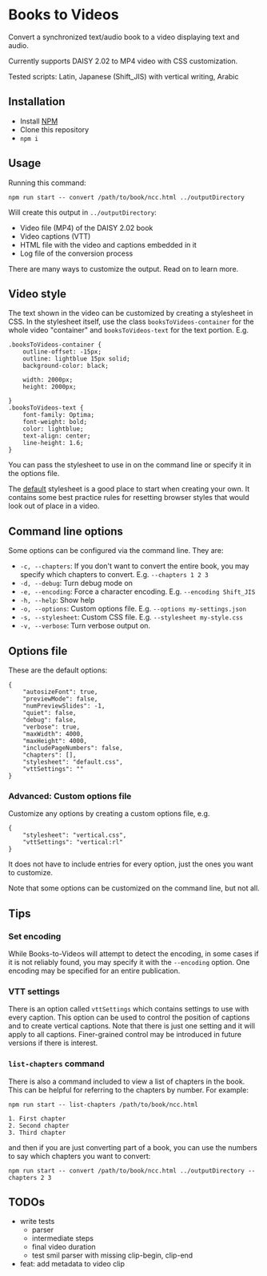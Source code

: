 # Books to Videos

Convert a synchronized text/audio book to a video displaying text and audio.

Currently supports DAISY 2.02 to MP4 video with CSS customization.

Tested scripts: Latin, Japanese (Shift_JIS) with vertical writing, Arabic

## Installation

* Install [NPM](https://www.npmjs.com/get-npm)
* Clone this repository
* `npm i`

## Usage

Running this command:

```
npm run start -- convert /path/to/book/ncc.html ../outputDirectory
```

Will create this output in `../outputDirectory`:

* Video file (MP4) of the DAISY 2.02 book
* Video captions (VTT)
* HTML file with the video and captions embedded in it
* Log file of the conversion process

There are many ways to customize the output. Read on to learn more.

## Video style

The text shown in the video can be customized by creating a stylesheet in CSS. In the stylesheet itself, use the class `booksToVideos-container` for the whole video "container" and `booksToVideos-text` for the text portion. E.g.

```
.booksToVideos-container {    
    outline-offset: -15px;
    outline: lightblue 15px solid;
    background-color: black;

    width: 2000px;
    height: 2000px;
    
}
.booksToVideos-text {
    font-family: Optima;
    font-weight: bold;
    color: lightblue;
    text-align: center;
    line-height: 1.6;
}

```

You can pass the stylesheet to use in on the command line or specify it in the options file.

The [default](https://github.com/daisy/books-to-videos/blob/main/src/cli/defaults/default.css) stylesheet is a good place to start when creating your own. It contains some best practice rules for resetting browser styles that would look out of place in a video.


## Command line options

Some options can be configured via the command line. They are:

* `-c, --chapters`: If you don't want to convert the entire book, you may specify which chapters to convert. E.g. `--chapters 1 2 3`
* `-d, --debug`: Turn debug mode on
* `-e, --encoding`: Force a character encoding. E.g. `--encoding Shift_JIS`
* `-h, --help`: Show help
* `-o, --options`: Custom options file. E.g. `--options my-settings.json`
* `-s, --stylesheet`: Custom CSS file. E.g. `--stylesheet my-style.css`
* `-v, --verbose`: Turn verbose output on.

## Options file

These are the default options:

```
{
    "autosizeFont": true,
    "previewMode": false,
    "numPreviewSlides": -1,
    "quiet": false,
    "debug": false,
    "verbose": true,
    "maxWidth": 4000,
    "maxHeight": 4000,
    "includePageNumbers": false,
    "chapters": [],
    "stylesheet": "default.css",
    "vttSettings": ""
}
```

### Advanced: Custom options file

Customize any options by creating a custom options file, e.g. 

```
{
    "stylesheet": "vertical.css",
    "vttSettings": "vertical:rl"
}
```

It does not have to include entries for every option, just the ones you want to customize.

Note that some options can be customized on the command line, but not all.

## Tips

### Set encoding

While Books-to-Videos will attempt to detect the encoding, in some cases if it is not reliably found, you may specify it with the `--encoding` option. One encoding may be specified for an entire publication.

### VTT settings

There is an option called `vttSettings` which contains settings to use with every caption. This option can be used to control the position of captions and to create vertical captions. Note that there is just one setting and it will apply to all captions. Finer-grained control may be introduced in future versions if there is interest. 

### `list-chapters` command

There is also a command included to view a list of chapters in the book. This can be helpful for referring to the chapters by number. For example:

```
npm run start -- list-chapters /path/to/book/ncc.html

1. First chapter
2. Second chapter
3. Third chapter

```

and then if you are just converting part of a book, you can use the numbers to say which chapters you want to convert:

```
npm run start -- convert /path/to/book/ncc.html ../outputDirectory --chapters 2 3
```

## TODOs

* write tests
    * parser
    * intermediate steps
    * final video duration
    * test smil parser with missing clip-begin, clip-end
* feat: add metadata to video clip
